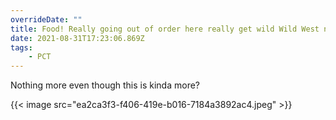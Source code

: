 ```yaml
---
overrideDate: ""
title: Food! Really going out of order here really get wild Wild West now
date: 2021-08-31T17:23:06.869Z
tags: 
    - PCT
---
```

Nothing more even though this is kinda more?



{{< image src="ea2ca3f3-f406-419e-b016-7184a3892ac4.jpeg"   >}}